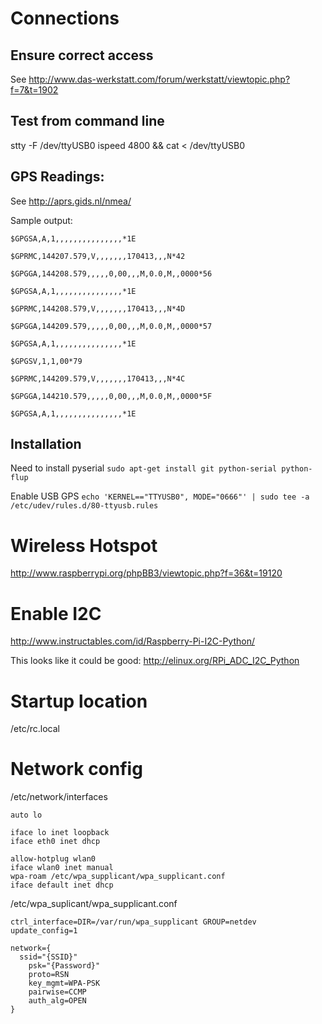Connections
===========

Ensure correct access
---------------------
See http://www.das-werkstatt.com/forum/werkstatt/viewtopic.php?f=7&t=1902

Test from command line
----------------------
stty -F /dev/ttyUSB0 ispeed 4800 && cat < /dev/ttyUSB0

GPS Readings:
-------------

See http://aprs.gids.nl/nmea/

Sample output:
```
$GPGSA,A,1,,,,,,,,,,,,,,,*1E

$GPRMC,144207.579,V,,,,,,,170413,,,N*42

$GPGGA,144208.579,,,,,0,00,,,M,0.0,M,,0000*56

$GPGSA,A,1,,,,,,,,,,,,,,,*1E

$GPRMC,144208.579,V,,,,,,,170413,,,N*4D

$GPGGA,144209.579,,,,,0,00,,,M,0.0,M,,0000*57

$GPGSA,A,1,,,,,,,,,,,,,,,*1E

$GPGSV,1,1,00*79

$GPRMC,144209.579,V,,,,,,,170413,,,N*4C

$GPGGA,144210.579,,,,,0,00,,,M,0.0,M,,0000*5F

$GPGSA,A,1,,,,,,,,,,,,,,,*1E
```

Installation
------------
Need to install pyserial
`sudo apt-get install git python-serial python-flup`

Enable USB GPS
`echo 'KERNEL=="TTYUSB0", MODE="0666"' | sudo tee -a /etc/udev/rules.d/80-ttyusb.rules`

Wireless Hotspot
================

http://www.raspberrypi.org/phpBB3/viewtopic.php?f=36&t=19120

Enable I2C
==========
http://www.instructables.com/id/Raspberry-Pi-I2C-Python/

This looks like it could be good: http://elinux.org/RPi_ADC_I2C_Python

Startup location
================
/etc/rc.local

Network config
==============
/etc/network/interfaces
```
auto lo
 
iface lo inet loopback
iface eth0 inet dhcp
 
allow-hotplug wlan0
iface wlan0 inet manual
wpa-roam /etc/wpa_supplicant/wpa_supplicant.conf
iface default inet dhcp
```

/etc/wpa_suplicant/wpa_supplicant.conf
```
ctrl_interface=DIR=/var/run/wpa_supplicant GROUP=netdev
update_config=1

network={
  ssid="{SSID}"
	psk="{Password}"
	proto=RSN
	key_mgmt=WPA-PSK
	pairwise=CCMP
	auth_alg=OPEN
}
```
